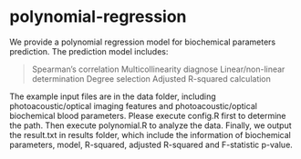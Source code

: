 # polynomial-regression


We provide a polynomial regression model for biochemical parameters prediction.
The prediction model includes:
>	Spearman’s correlation
>	Multicollinearity diagnose
>	Linear/non-linear determination
>	Degree selection
>	Adjusted R-squared calculation

The example input files are in the data folder, including photoacoustic/optical imaging features and photoacoustic/optical biochemical blood parameters. Please execute config.R first to determine the path. Then execute polynomial.R to analyze the data. Finally, we output the result.txt in results folder, which include the information of biochemical parameters, model, R-squared, adjusted R-squared and F-statistic p-value.
